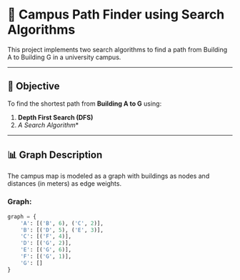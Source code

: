 # 🧠 Campus Path Finder using Search Algorithms

This project implements two search algorithms to find a path from Building A to Building G in a university campus.

---

## 📌 Objective

To find the shortest path from **Building A to G** using:
1. **Depth First Search (DFS)**
2. **A* Search Algorithm**

---

## 📊 Graph Description

The campus map is modeled as a graph with buildings as nodes and distances (in meters) as edge weights.

### Graph:
```python
graph = {
    'A': [('B', 6), ('C', 2)],
    'B': [('D', 5), ('E', 3)],
    'C': [('F', 4)],
    'D': [('G', 2)],
    'E': [('G', 6)],
    'F': [('G', 1)],
    'G': []
}
